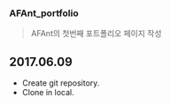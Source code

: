 ### AFAnt_portfolio
> AFAnt의 첫번째 포트폴리오 페이지 작성

## 2017.06.09
+ Create git repository.
+ Clone in local.